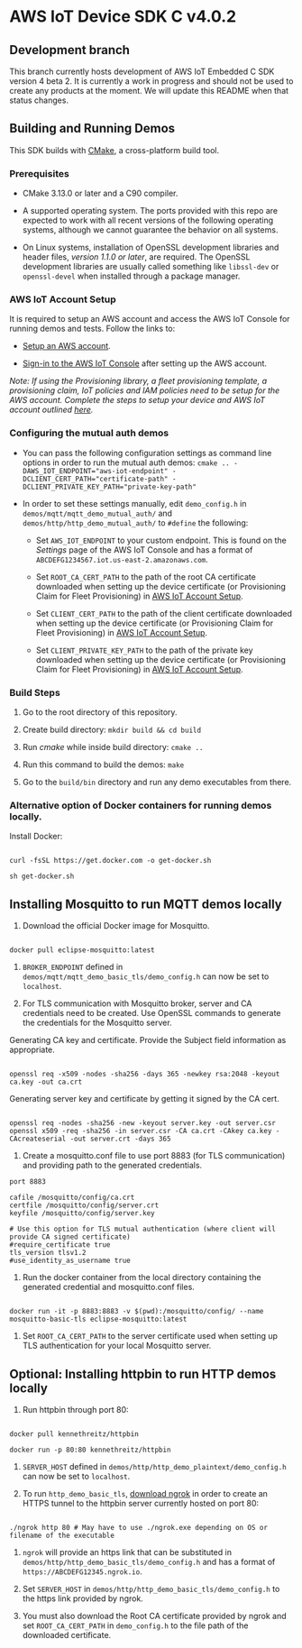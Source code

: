 
# AWS IoT Device SDK C v4.0.2

  

## Development branch

This branch currently hosts development of AWS IoT Embedded C SDK version 4 beta 2. It is currently a work in progress and should not be used to create any products at the moment. We will update this README when that status changes.

  

## Building and Running Demos

  

This SDK builds with [CMake](https://cmake.org/), a cross-platform build tool.

  

### Prerequisites

- CMake 3.13.0 or later and a C90 compiler.

- A supported operating system. The ports provided with this repo are expected to work with all recent versions of the following operating systems, although we cannot guarantee the behavior on all systems.

- On Linux systems, installation of OpenSSL development libraries and header files, *version 1.1.0 or later*, are required. The OpenSSL development libraries are usually called something like `libssl-dev` or `openssl-devel` when installed through a package manager.

  

### AWS IoT Account Setup

It is required to setup an AWS account and access the AWS IoT Console for running demos and tests. Follow the links to:

-  [Setup an AWS account](https://docs.aws.amazon.com/iot/latest/developerguide/iot-console-signin.html).

-  [Sign-in to the AWS IoT Console](https://docs.aws.amazon.com/iot/latest/developerguide/iot-console-signin.html) after setting up the AWS account.

  

*Note: If using the Provisioning library, a fleet provisioning template, a provisioning claim, IoT policies and IAM policies need to be setup for the AWS account. Complete the steps to setup your device and AWS IoT account outlined [here](https://docs.aws.amazon.com/iot/latest/developerguide/provision-wo-cert.html#use-claim).*

  

### Configuring the mutual auth demos

- You can pass the following configuration settings as command line options in order to run the mutual auth demos: `cmake .. -DAWS_IOT_ENDPOINT="aws-iot-endpoint" -DCLIENT_CERT_PATH="certificate-path" -DCLIENT_PRIVATE_KEY_PATH="private-key-path"`

- In order to set these settings manually, edit `demo_config.h` in `demos/mqtt/mqtt_demo_mutual_auth/` and `demos/http/http_demo_mutual_auth/` to `#define` the following:

	- Set `AWS_IOT_ENDPOINT` to your custom endpoint. This is found on the *Settings* page of the AWS IoT Console and has a format of `ABCDEFG1234567.iot.us-east-2.amazonaws.com`.

	- Set `ROOT_CA_CERT_PATH` to the path of the root CA certificate downloaded when setting up the device certificate (or Provisioning Claim for Fleet Provisioning) in [AWS IoT Account Setup](https://github.com/aws/aws-iot-device-sdk-embedded-C/tree/v4_beta#aws-iot-account-setup).

	- Set `CLIENT_CERT_PATH` to the path of the client certificate downloaded when setting up the device certificate (or Provisioning Claim for Fleet Provisioning) in [AWS IoT Account Setup](https://github.com/aws/aws-iot-device-sdk-embedded-C/tree/v4_beta#aws-iot-account-setup).

	- Set `CLIENT_PRIVATE_KEY_PATH` to the path of the private key downloaded when setting up the device certificate (or Provisioning Claim for Fleet Provisioning) in [AWS IoT Account Setup](https://github.com/aws/aws-iot-device-sdk-embedded-C/tree/v4_beta#aws-iot-account-setup).

  

### Build Steps

1. Go to the root directory of this repository.

1. Create build directory: `mkdir build && cd build`

1. Run *cmake* while inside build directory: `cmake ..`

1. Run this command to build the demos: `make`

1. Go to the `build/bin` directory and run any demo executables from there.

### Alternative option of Docker containers for running demos locally.

Install Docker:

```shell

curl -fsSL https://get.docker.com -o get-docker.sh

sh get-docker.sh

```

## Installing Mosquitto to run MQTT demos locally

1.  Download the official Docker image for Mosquitto.

```shell

docker pull eclipse-mosquitto:latest

```
1.  `BROKER_ENDPOINT` defined in `demos/mqtt/mqtt_demo_basic_tls/demo_config.h` can now be set to `localhost`.

1. For TLS communication with Mosquitto broker, server and CA credentials need to be created. Use OpenSSL commands to generate the credentials for the Mosquitto server.

Generating CA key and certificate. Provide the Subject field information as appropriate.
```shell

openssl req -x509 -nodes -sha256 -days 365 -newkey rsa:2048 -keyout ca.key -out ca.crt

```

Generating server key and certificate by getting it signed by the CA cert.
```shell

openssl req -nodes -sha256 -new -keyout server.key -out server.csr
openssl x509 -req -sha256 -in server.csr -CA ca.crt -CAkey ca.key -CAcreateserial -out server.crt -days 365

```

1. Create a mosquitto.conf file to use port 8883 (for TLS communication) and providing path to the generated credentials.

```
port 8883

cafile /mosquitto/config/ca.crt
certfile /mosquitto/config/server.crt
keyfile /mosquitto/config/server.key

# Use this option for TLS mutual authentication (where client will provide CA signed certificate)
#require_certificate true
tls_version tlsv1.2
#use_identity_as_username true

```

1. Run the docker container from the local directory containing the generated credential and mosquitto.conf files.

```shell

docker run -it -p 8883:8883 -v $(pwd):/mosquitto/config/ --name mosquitto-basic-tls eclipse-mosquitto:latest

```

1. Set `ROOT_CA_CERT_PATH` to the server certificate used when setting up TLS authentication for your local Mosquitto server.

  

## Optional: Installing httpbin to run HTTP demos locally

1. Run httpbin through port 80:

```shell

docker pull kennethreitz/httpbin

docker run -p 80:80 kennethreitz/httpbin

```

1.  `SERVER_HOST` defined in `demos/http/http_demo_plaintext/demo_config.h` can now be set to `localhost`.

1. To run `http_demo_basic_tls`, [download ngrok](https://ngrok.com/download) in order to create an HTTPS tunnel to the httpbin server currently hosted on port 80:

```shell

./ngrok http 80 # May have to use ./ngrok.exe depending on OS or filename of the executable

```

1.  `ngrok` will provide an https link that can be substituted in `demos/http/http_demo_basic_tls/demo_config.h` and has a format of `https://ABCDEFG12345.ngrok.io`.

1. Set `SERVER_HOST` in `demos/http/http_demo_basic_tls/demo_config.h` to the https link provided by ngrok.

1. You must also download the Root CA certificate provided by ngrok and set `ROOT_CA_CERT_PATH` in `demo_config.h` to the file path of the downloaded certificate.
